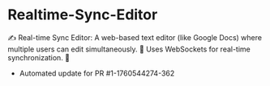 # Realtime-Sync-Editor
✍️ Real-time Sync Editor: A web-based text editor (like Google Docs) where multiple users can edit simultaneously. 🤝 Uses WebSockets for real-time synchronization. 📡


- Automated update for PR #1-1760544274-362
